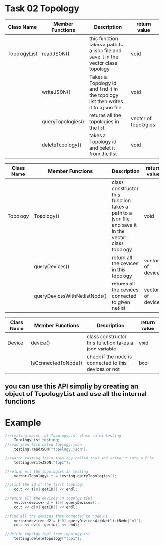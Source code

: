 # Task 02 Topology

| Class Name   | Member Functions  | Description                                                                        | return value         |
| ------------ | ----------------- | ---------------------------------------------------------------------------------- | -------------------- |
| TopologyList | readJSON()        | this function takes a path to a json file and save it in the vector class topology | void                 |
|              | writeJSON()       | Takes a Topology id and find it in the topology list then writes it to a json file | void                 |
|              | queryTopologies() | returns all the topologies in the list                                             | vector of topologies |
|              | deleteTopology()  | takes a Topology id and delet it from the list                                     | void                 |

| Class Name | Member Functions              | Description                                                                                          | return value      |
| ---------- | ----------------------------- | ---------------------------------------------------------------------------------------------------- | ----------------- |
| Topology   | Topology()                    | class constructor this function takes a path to a json file and save it in the vector class topology | void              |
|            | queryDevices()                | return all the devices in this topology                                                              | vector of devices |
|            | queryDevicesWithNetlistNode() | returns all the devices connected to given netlist                                                   | vector of devices |

| Class Name | Member Functions    | Description                                           | return value |
| ---------- | ------------------- | ----------------------------------------------------- | ------------ |
| Device     | device()            | class constructor this function takes a json variable | void         |
|            | IsConnectedToNode() | check if the node is connected to this devices or not | bool         |

## you can use this API simpliy by creating an object of TopologyList and use all the internal functions

#

# Example

```cpp
//creating object of TopologyList class caled testing
    TopologyList testing;
//read json file caled toplogy.json
	testing.readJSON("topology.json");

//search testing for a topology called top1 and write it into a file
	testing.writeJSON("top1");

//return all the topologies in testing
	vector<Topology> t = testing.queryTopologies();

//print the id of the first topology
	cout << t[0].getID() << endl;

//return all the devices in topolgy t[0]
	vector<device> d = t[0].queryDevices();
	cout << d[0].getID() << endl;

//find all the devices that conected to node n1
	vector<device> d2 = t[0].queryDevicesWithNetlistNode("n1");
	cout << d2[0].getID() << endl;

//delete topolgy top1 from topologyList
	testing.deleteTopology("top1");

```

